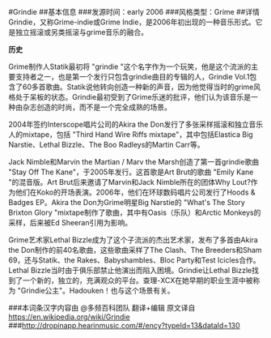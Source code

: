 #Grindie
##基本信息
###发源时间：early 2006
###风格类型：Grime
##详情
Grindie，又称Grime-indie或Grime Indie，是2006年初出现的一种音乐形式。它是独立摇滚或另类摇滚与grime音乐的融合。



**历史**

Grime制作人Statik最初将 "grindie
"这个名字作为一个玩笑，他是这个流派的主要支持者之一，也是第一个发行只包含grindie曲目的专辑的人，Grindie
Vol.1包含了60多首歌曲。Statik说他转向创造一种新的声音，因为他觉得当时的grime风格处于呆板的状态。Grindie最初受到了Grime乐迷的批评，他们认为该音乐是一种由杂志创造的时尚，而不是一个完全成熟的场景。



2004年签约Interscope唱片公司的Akira the Don发行了多张采样摇滚和独立音乐人的mixtape，包括 "Third Hand Wire
Riffs mixtape"，其中包括Elastica Big Narstie、Lethal Bizzle、The Boo Radleys的Martin
Carr等。



Jack Nimble和Marvin the Martian / Marv the Marsh创造了第一首grindie歌曲 "Stay Off The
Kane"，于2005年发行。这首歌是Art Brut的歌曲 "Emily Kane "的混音版。Art Brut后来邀请了Marvin和Jack
Nimble所在的团体Why Lout?作为他们在Koko的开场表演。2006年，他们在环球数码唱片公司发行了Hoods & Badges EP。Akira
the Don为Grime明星Big Narstie的 "What's The Story Brixton Glory
"mixtape制作了歌曲，其中有Oasis（乐队）和Arctic Monkeys的采样，后来被Ed Sheeran引用为影响。



Grime艺术家Lethal Bizzle成为了这个子流派的杰出艺术家，发布了多首由Akira the Don制作的前40名歌曲，这些歌曲采样了The
Clash、The Breeders和Sham 69，还与Statik、the Rakes、Babyshambles、Bloc Party和Test
Icicles合作。Lethal Bizzle当时由于俱乐部禁止他演出而陷入困境。Grindie让Lethal
Bizzle找到了一个新的，独立的，充满观众的平台。查理-XCX在她早期的职业生涯中被称为 "Grindie公主"。Hadouken！也与这个场景有关。

###本词条汉字内容由 @多频百科团队 翻译+编辑
原文译自 https://en.wikipedia.org/wiki/Grindie
###http://dropinapp.hearinmusic.com/#/ency?typeId=13&dataId=130
